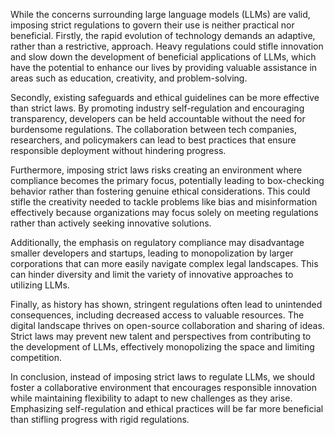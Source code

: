While the concerns surrounding large language models (LLMs) are valid, imposing strict regulations to govern their use is neither practical nor beneficial. Firstly, the rapid evolution of technology demands an adaptive, rather than a restrictive, approach. Heavy regulations could stifle innovation and slow down the development of beneficial applications of LLMs, which have the potential to enhance our lives by providing valuable assistance in areas such as education, creativity, and problem-solving.

Secondly, existing safeguards and ethical guidelines can be more effective than strict laws. By promoting industry self-regulation and encouraging transparency, developers can be held accountable without the need for burdensome regulations. The collaboration between tech companies, researchers, and policymakers can lead to best practices that ensure responsible deployment without hindering progress.

Furthermore, imposing strict laws risks creating an environment where compliance becomes the primary focus, potentially leading to box-checking behavior rather than fostering genuine ethical considerations. This could stifle the creativity needed to tackle problems like bias and misinformation effectively because organizations may focus solely on meeting regulations rather than actively seeking innovative solutions.

Additionally, the emphasis on regulatory compliance may disadvantage smaller developers and startups, leading to monopolization by larger corporations that can more easily navigate complex legal landscapes. This can hinder diversity and limit the variety of innovative approaches to utilizing LLMs.

Finally, as history has shown, stringent regulations often lead to unintended consequences, including decreased access to valuable resources. The digital landscape thrives on open-source collaboration and sharing of ideas. Strict laws may prevent new talent and perspectives from contributing to the development of LLMs, effectively monopolizing the space and limiting competition.

In conclusion, instead of imposing strict laws to regulate LLMs, we should foster a collaborative environment that encourages responsible innovation while maintaining flexibility to adapt to new challenges as they arise. Emphasizing self-regulation and ethical practices will be far more beneficial than stifling progress with rigid regulations.